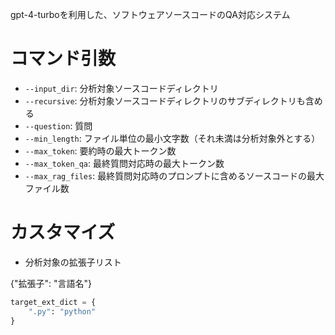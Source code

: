 gpt-4-turboを利用した、ソフトウェアソースコードのQA対応システム

# コマンド引数

- `--input_dir`: 分析対象ソースコードディレクトリ
- `--recursive`: 分析対象ソースコードディレクトリのサブディレクトリも含める
- `--question`: 質問 
- `--min_length`: ファイル単位の最小文字数（それ未満は分析対象外とする）
- `--max_token`: 要約時の最大トークン数
- `--max_token_qa`: 最終質問対応時の最大トークン数
- `--max_rag_files`: 最終質問対応時のプロンプトに含めるソースコードの最大ファイル数

# カスタマイズ

- 分析対象の拡張子リスト

{"拡張子": "言語名"}

```python
target_ext_dict = {
    ".py": "python"
}
```


